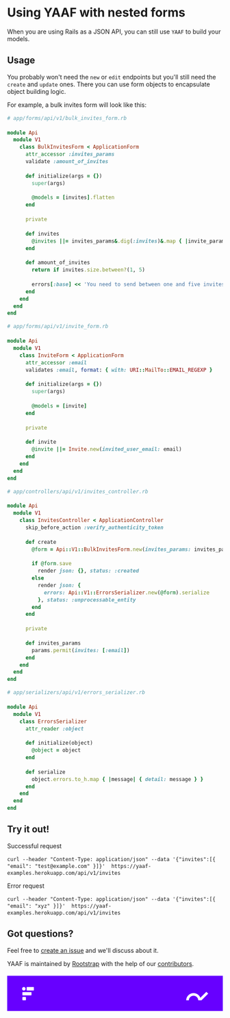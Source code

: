 # Using YAAF with nested forms

When you are using Rails as a JSON API, you can still use `YAAF` to build your models.

## Usage

You probably won't need the `new` or `edit` endpoints but you'll still need the `create` and `update` ones. There you can use form objects to encapsulate object building logic. 

For example, a bulk invites form will look like this:

```ruby
# app/forms/api/v1/bulk_invites_form.rb

module Api
  module V1
    class BulkInvitesForm < ApplicationForm
      attr_accessor :invites_params
      validate :amount_of_invites

      def initialize(args = {})
        super(args)

        @models = [invites].flatten
      end

      private

      def invites
        @invites ||= invites_params&.dig(:invites)&.map { |invite_params| Api::V1::InviteForm.new(invite_params) } || []
      end

      def amount_of_invites
        return if invites.size.between?(1, 5)

        errors[:base] << 'You need to send between one and five invites'
      end
    end
  end
end
```

```ruby
# app/forms/api/v1/invite_form.rb

module Api
  module V1
    class InviteForm < ApplicationForm
      attr_accessor :email
      validates :email, format: { with: URI::MailTo::EMAIL_REGEXP }
     
      def initialize(args = {})
        super(args)
     
        @models = [invite]
      end
     
      private
     
      def invite
        @invite ||= Invite.new(invited_user_email: email)
      end
    end
  end
end
```

```ruby
# app/controllers/api/v1/invites_controller.rb

module Api
  module V1
    class InvitesController < ApplicationController
      skip_before_action :verify_authenticity_token

      def create
        @form = Api::V1::BulkInvitesForm.new(invites_params: invites_params)

        if @form.save
          render json: {}, status: :created
        else
          render json: {
            errors: Api::V1::ErrorsSerializer.new(@form).serialize
          }, status: :unprocessable_entity
        end
      end

      private

      def invites_params
        params.permit(invites: [:email])
      end
    end
  end
end
```

```rb
# app/serializers/api/v1/errors_serializer.rb

module Api
  module V1
    class ErrorsSerializer
      attr_reader :object

      def initialize(object)
        @object = object
      end

      def serialize
        object.errors.to_h.map { |message| { detail: message } }
      end
    end
  end
end
```

## Try it out!
Successful request
```curl
curl --header "Content-Type: application/json" --data '{"invites":[{ "email": "test@example.com" }]}'  https://yaaf-examples.herokuapp.com/api/v1/invites
```

Error request
```curl
curl --header "Content-Type: application/json" --data '{"invites":[{ "email": "xyz" }]}'  https://yaaf-examples.herokuapp.com/api/v1/invites
```

## Got questions?

Feel free to [create an issue](https://github.com/rootstrap/yaaf/issues) and we'll discuss about it.

YAAF is maintained by [Rootstrap](http://www.rootstrap.com) with the help of our [contributors](https://github.com/rootstrap/yaaf/contributors).

[![YAAF](../images/footer.png)](http://www.rootstrap.com)
